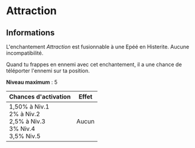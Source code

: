 # Attraction 

## Informations 
L'enchantement *Attraction* est fusionnable à une Epéé en Histerite. Aucune incompatibilité.


Quand tu frappes en ennemi avec cet enchantement, il a une chance de téléporter l'ennemi sur ta position.


**Niveau maximum** : 5


| Chances d'activation | Effet |
| -------------------- | ----- |
| 1,50% à Niv.1 <br> 2% à Niv.2 <br> 2,5% à Niv.3 <br> 3% Niv.4 <br> 3,5% Niv.5 | Aucun |